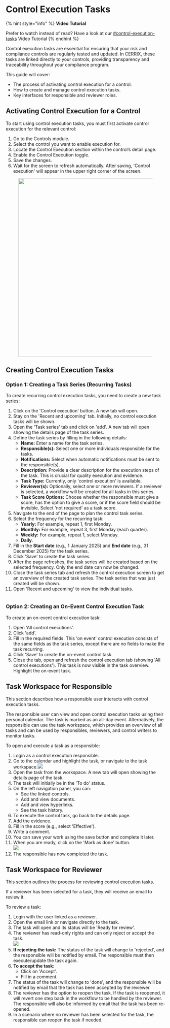 # Control Execution Tasks

{% hint style="info" %}
**Video Tutorial**

Prefer to watch instead of read? Have a look at our [#control-execution-tasks](../../../best-practices-and-guides/video-tutorials.md#control-execution-tasks "mention") Video Tutorial
{% endhint %}

Control execution tasks are essential for ensuring that your risk and compliance controls are regularly tested and updated. In CERRIX, these tasks are linked directly to your controls, providing transparency and traceability throughout your compliance program.

This guide will cover:

* The process of activating control execution for a control.
* How to create and manage control execution tasks.
* Key interfaces for responsible and reviewer roles.

## Activating Control Execution for a Control

To start using control execution tasks, you must first activate control execution for the relevant control:

1. Go to the Controls module.
2. Select the control you want to enable execution for.
3. Locate the Control Execution section within the control’s detail page.
4. Enable the Control Execution toggle.
5. Save the changes.
6. Wait for the screen to refresh automatically. After saving, 'Control execution' will appear in the upper right corner of the screen.

<figure><img src="../../../.gitbook/assets/image (4).png" alt="" width="563"><figcaption></figcaption></figure>

## Creating Control Execution Tasks

### Option 1: Creating a Task Series (Recurring Tasks)

To create recurring control execution tasks, you need to create a new task series:

1. Click on the 'Control execution' button. A new tab will open.
2. Stay on the 'Recent and upcoming' tab. Initially, no control execution tasks will be shown.
3. Open the 'Task series' tab and click on 'add'. A new tab will open showing the details page of the task series.
4. Define the task series by filling in the following details:
   * **Name:** Enter a name for the task series.
   * **Responsible(s):** Select one or more individuals responsible for the tasks.
   * **Notifications:** Select when automatic notifications must be sent to the responsible(s).
   * **Description:** Provide a clear description for the execution steps of the task. This is crucial for quality execution and evidence.
   * **Task Type:** Currently, only 'control execution' is available.
   * **Reviewer(s):** Optionally, select one or more reviewers. If a reviewer is selected, a workflow will be created for all tasks in this series.
   * **Task Score Options:** Choose whether the responsible must give a score, has the option to give a score, or if the score field should be invisible. Select 'not required' as a task score.
5. Navigate to the end of the page to plan the control task series.
6. Select the frequency for the recurring task:
   * **Yearly:** For example, repeat 1, first Monday.
   * **Monthly:** For example, repeat 3, first Monday (each quarter).
   * **Weekly:** For example, repeat 1, select Monday.
   * **Daily**.
7. Fill in the **Start date** (e.g., 1 January 2025) and **End date** (e.g., 31 December 2025) for the task series.
8. Click 'Save' to create the task series.
9. After the page refreshes, the task series will be created based on the selected frequency. Only the end date can now be changed.
10. Close the task series tab and refresh the control execution screen to get an overview of the created task series. The task series that was just created will be shown.
11. Open 'Recent and upcoming' to view the individual tasks.

<figure><img src="../../../.gitbook/assets/image (6).png" alt=""><figcaption></figcaption></figure>

### Option 2: Creating an On-Event Control Execution Task

To create an on-event control execution task:

1. Open 'All control executions'.
2. Click 'add'.
3. Fill in the required fields. This 'on event' control execution consists of the same fields as the task series, except there are no fields to make the task recurring.
4. Click 'Save' to create the on-event control task.
5. Close the tab, open and refresh the control execution tab (showing 'All control executions'). This task is now visible in the task overview. Highlight the on-event task.

## Task Workspace for Responsible

This section describes how a responsible user interacts with control execution tasks.

The responsible user can view and open control execution tasks using their personal calendar. The task is marked as an all-day event. Alternatively, the responsible can use the task workspace, which provides an overview of all tasks and can be used by responsibles, reviewers, and control writers to monitor tasks.

To open and execute a task as a responsible:

1. Login as a control execution responsible.
2. Go to the calendar and highlight the task, or navigate to the task workspace.![](<../../../.gitbook/assets/image (7).png>)
3. Open the task from the workspace. A new tab will open showing the details page of the task.
4. The task will initially be in the 'To do' status.
5. On the left navigation panel, you can:
   * See the linked controls.
   * Add and view documents.
   * Add and view hyperlinks.
   * See the task history.
6. To execute the control task, go back to the details page.
7. Add the evidence.
8. Fill in the score (e.g., select 'Effective').
9. Write a comment.
10. You can save your work using the save button and complete it later.
11. When you are ready, click on the 'Mark as done' button.\
    ![](<../../../.gitbook/assets/image (8).png>)
12. The responsible has now completed the task.

## Task Workspace for Reviewer

This section outlines the process for reviewing control execution tasks.

If a reviewer has been selected for a task, they will receive an email to review it.

To review a task:

1. Login with the user linked as a reviewer.
2. Open the email link or navigate directly to the task.
3. The task will open and its status will be 'Ready for review'.
4. The reviewer has read-only rights and can only reject or accept the task.\
   ![](<../../../.gitbook/assets/image (9).png>)
5. **If rejecting the task:** The status of the task will change to 'rejected', and the responsible will be notified by email. The responsible must then execute/update the task again.
6. **To accept the task:**
   * Click on 'Accept'.
   * Fill in a comment.
7. The status of the task will change to 'done', and the responsible will be notified by email that the task has been accepted by the reviewer.
8. The reviewer has the option to reopen the task. If the task is reopened, it will revert one step back in the workflow to be handled by the reviewer. The responsible will also be informed by email that the task has been re-opened.
9. In a scenario where no reviewer has been selected for the task, the responsible can reopen the task if needed.

